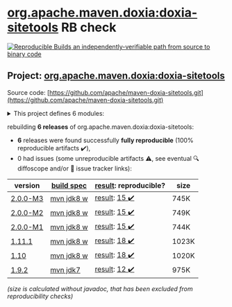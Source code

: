 [org.apache.maven.doxia:doxia-sitetools](https://search.maven.org/artifact/org.apache.maven.doxia/doxia-sitetools/) RB check
=======

[![Reproducible Builds](https://reproducible-builds.org/images/logos/rb.svg) an independently-verifiable path from source to binary code](https://reproducible-builds.org/)

## Project: [org.apache.maven.doxia:doxia-sitetools](https://search.maven.org/artifact/org.apache.maven.doxia/doxia-sitetools/)

Source code: [https://github.com/apache/maven-doxia-sitetools.git](https://github.com/apache/maven-doxia-sitetools.git)

<details><summary>This project defines 6 modules:</summary>

* [org.apache.maven.doxia:doxia-decoration-model](https://search.maven.org/artifact/org.apache.maven.doxia/doxia-decoration-model/)
* [org.apache.maven.doxia:doxia-doc-renderer](https://search.maven.org/artifact/org.apache.maven.doxia/doxia-doc-renderer/)
* [org.apache.maven.doxia:doxia-integration-tools](https://search.maven.org/artifact/org.apache.maven.doxia/doxia-integration-tools/)
* [org.apache.maven.doxia:doxia-site-renderer](https://search.maven.org/artifact/org.apache.maven.doxia/doxia-site-renderer/)
* [org.apache.maven.doxia:doxia-sitetools](https://search.maven.org/artifact/org.apache.maven.doxia/doxia-sitetools/)
* [org.apache.maven.doxia:doxia-skin-model](https://search.maven.org/artifact/org.apache.maven.doxia/doxia-skin-model/)
</details>

rebuilding **6 releases** of org.apache.maven.doxia:doxia-sitetools:
- **6** releases were found successfully **fully reproducible** (100% reproducible artifacts :heavy_check_mark:),
- 0 had issues (some unreproducible artifacts :warning:, see eventual :mag: diffoscope and/or :memo: issue tracker links):

| version | [build spec](/BUILDSPEC.md) | [result](https://reproducible-builds.org/docs/jvm/): reproducible? | size |
| -- | --------- | ------ | -- |
| [2.0.0-M3](https://search.maven.org/artifact/org.apache.maven.doxia/doxia-sitetools/2.0.0-M3/pom) | [mvn jdk8 w](doxia-sitetools-2.0.0-M3.buildspec) | [result](doxia-sitetools-2.0.0-M3.buildinfo): [15 :heavy_check_mark: ](doxia-sitetools-2.0.0-M3.buildcompare) | 745K |
| [2.0.0-M2](https://search.maven.org/artifact/org.apache.maven.doxia/doxia-sitetools/2.0.0-M2/pom) | [mvn jdk8 w](doxia-sitetools-2.0.0-M2.buildspec) | [result](doxia-sitetools-2.0.0-M2.buildinfo): [15 :heavy_check_mark: ](doxia-sitetools-2.0.0-M2.buildcompare) | 749K |
| [2.0.0-M1](https://search.maven.org/artifact/org.apache.maven.doxia/doxia-sitetools/2.0.0-M1/pom) | [mvn jdk8 w](doxia-sitetools-2.0.0-M1.buildspec) | [result](doxia-sitetools-2.0.0-M1.buildinfo): [15 :heavy_check_mark: ](doxia-sitetools-2.0.0-M1.buildcompare) | 744K |
| [1.11.1](https://search.maven.org/artifact/org.apache.maven.doxia/doxia-sitetools/1.11.1/pom) | [mvn jdk8 w](doxia-sitetools-1.11.1.buildspec) | [result](doxia-doc-renderer-1.11.1.buildinfo): [18 :heavy_check_mark: ](doxia-doc-renderer-1.11.1.buildcompare) | 1023K |
| [1.10](https://search.maven.org/artifact/org.apache.maven.doxia/doxia-sitetools/1.10/pom) | [mvn jdk8 w](doxia-sitetools-1.10.buildspec) | [result](doxia-doc-renderer-1.10.buildinfo): [18 :heavy_check_mark: ](doxia-doc-renderer-1.10.buildcompare) | 1020K |
| [1.9.2](https://search.maven.org/artifact/org.apache.maven.doxia/doxia-sitetools/1.9.2/pom) | [mvn jdk7](doxia-sitetools-1.9.2.buildspec) | [result](doxia-doc-renderer-1.9.2.buildinfo): [12 :heavy_check_mark: ](doxia-doc-renderer-1.9.2.buildcompare) | 975K |

<i>(size is calculated without javadoc, that has been excluded from reproducibility checks)</i>
